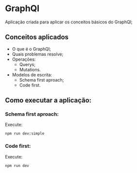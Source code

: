 # GraphQl

Aplicação criada para aplicar os conceitos básicos do GraphQl;

## Conceitos aplicados
- O que é o GraphQl;
- Quais problemas resolve;
- Operações:
    - Querys;
    - Mutations.
- Modelos de escrita:
    - Schema first aproach;
    - Code first.

## Como executar a aplicação:
### Schema first aproach:

Execute:
```bash
npm run dev:simple
```

### Code first:

Execute:
```bash
npm run dev
```